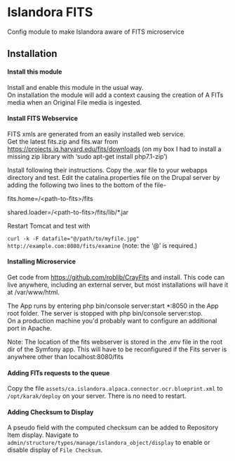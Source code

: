 # Islandora FITS
Config module to make Islandora aware of FITS microservice



## Installation
#### Install this module
Install and enable this module in the usual way.  
On installation the module will 
add a context causing the creation of A FITs media when 
an Original File media is ingested.


#### Install FITS Webservice
FITS xmls are generated from an easily installed web service.  
Get the latest fits.zip and fits.war from 
https://projects.iq.harvard.edu/fits/downloads
(on my box I had to install a missing zip library with 
‘sudo apt-get install php7.1-zip’)

Install following their instructions.
Copy the .war file to your webapps directory  and test.
Edit the catalina.properties file on the Drupal server by adding the 
following two lines to the bottom of the file-

fits.home=/\<path-to-fits>/fits

shared.loader=/\<path-to-fits>/fits/lib/*.jar

Restart Tomcat and test with 

`curl -k -F datafile="@/path/to/myfile.jpg" http://example.com:8080/fits/examine`
(note: the ‘@’ is required.)

#### Installing Microservice 
Get code from https://github.com/roblib/CrayFits and install.  This code can live anywhere, including an external server, 
but most installations will have it at /var/www/html.

The App runs by entering php bin/console server:start *:8050 in the App 
root folder.
The server is stopped with php bin/console server:stop.  
On a production machine you'd probably want to configure an additional 
port in Apache.


Note: The location of the fits webserver is stored in the .env file in the 
root dir of the Symfony app.  This will have to be reconfigured if the Fits 
server is anywhere other than localhost:8080/fits


#### Adding FITs requests to the queue
Copy the file `assets/ca.islandora.alpaca.connector.ocr.blueprint.xml` 
to `/opt/karak/deploy` on your server.  There is no need to restart.


#### Adding Checksum to Display
A pseudo field with the computed checksum can be added to Repository Item 
display.  Navigate to `admin/structure/types/manage/islandora_object/display` 
to enable or disable display of `File Checksum`.  
